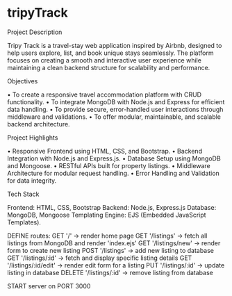 # tripyTrack
Project Description

Tripy Track is a travel-stay web application inspired by Airbnb, designed to help users explore, list, and book unique stays seamlessly. The platform focuses on creating a smooth and interactive user experience while maintaining a clean backend structure for scalability and performance.

Objectives

• To create a responsive travel accommodation platform with CRUD functionality.
• To integrate MongoDB with Node.js and Express for efficient data handling.
• To provide secure, error-handled user interactions through middleware and validations.
• To offer modular, maintainable, and scalable backend architecture.

Project Highlights

• Responsive Frontend using HTML, CSS, and Bootstrap.
• Backend Integration with Node.js and Express.js.
• Database Setup using MongoDB and Mongoose.
• RESTful APIs built for property listings.
• Middleware Architecture for modular request handling.
• Error Handling and Validation for data integrity.

Tech Stack

Frontend: HTML, CSS, Bootstrap
Backend: Node.js, Express.js
Database: MongoDB, Mongoose
Templating Engine: EJS (Embedded JavaScript Templates).

DEFINE routes:
    GET '/' → render home page
    GET '/listings' → fetch all listings from MongoDB and render 'index.ejs'
    GET '/listings/new' → render form to create new listing
    POST '/listings' → add new listing to database
    GET '/listings/:id' → fetch and display specific listing details
    GET '/listings/:id/edit' → render edit form for a listing
    PUT '/listings/:id' → update listing in database
    DELETE '/listings/:id' → remove listing from database

START server on PORT 3000

